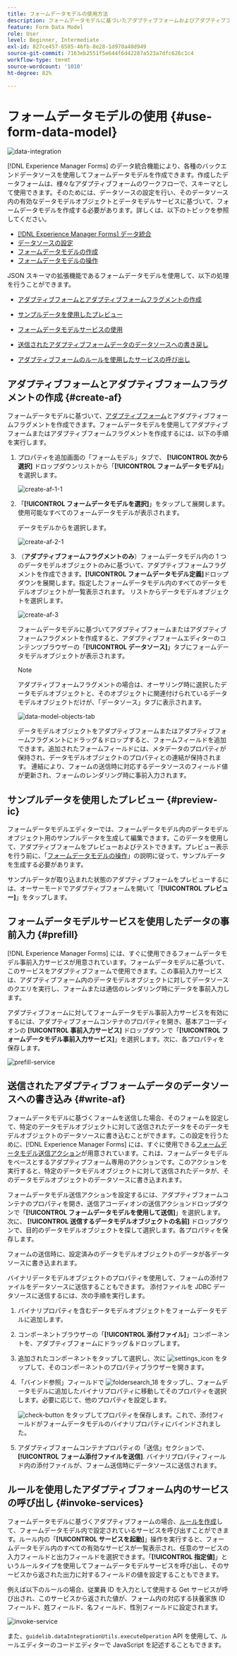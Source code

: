 ```yaml
---
title: フォームデータモデルの使用方法
description: フォームデータモデルに基づいたアダプティブフォームおよびアダプティブフォームフラグメントの作成方法を説明します。フォームデータモデル内のデータモデルオブジェクトのサンプルデータを生成および編集することで、さらに深く掘り下げます。このデータを使用して、アダプティブフォームをプレビューおよびテストできます。
feature: Form Data Model
role: User
level: Beginner, Intermediate
exl-id: 827ce457-6585-46fb-8e28-1d970a40d949
source-git-commit: 7163eb2551f5e644f6d42287a523a7dfc626c1c4
workflow-type: tm+mt
source-wordcount: '1010'
ht-degree: 82%

---
```


# フォームデータモデルの使用 {#use-form-data-model}

![data-integration](do-not-localize/data-integeration.png)

[!DNL Experience Manager Forms] のデータ統合機能により、各種のバックエンドデータソースを使用してフォームデータモデルを作成できます。作成したデータフォームは、様々なアダプティブフォームの<!--and interactive communications-->ワークフローで、スキーマとして使用できます。そのためには、データソースの設定を行い、そのデータソース内の有効なデータモデルオブジェクトとデータモデルサービスに基づいて、フォームデータモデルを作成する必要があります。詳しくは、以下のトピックを参照してください。

* [[!DNL Experience Manager Forms] データ統合](data-integration.md)
* [データソースの設定](configure-data-sources.md)
* [フォームデータモデルの作成](create-form-data-models.md)
* [フォームデータモデルの操作](work-with-form-data-model.md)

JSON スキーマの拡張機能であるフォームデータモデルを使用して、以下の処理を行うことができます。

* [アダプティブフォームとアダプティブフォームフラグメントの作成](#create-af)

   <!--* [Create interactive communications and building blocks like text, list, and condition fragments](#create-ic)-->
* [サンプルデータを使用したプレビュー](#preview-ic)
* [フォームデータモデルサービスの使用](#prefill)
* [送信されたアダプティブフォームデータのデータソースへの書き戻し](#write-af)
* [アダプティブフォームのルールを使用したサービスの呼び出し](#invoke-services)

## アダプティブフォームとアダプティブフォームフラグメントの作成 {#create-af}

フォームデータモデルに基づいて、[アダプティブフォーム](creating-adaptive-form.md)とアダプティブフォームフラグメント<!-- [Adaptive Form Fragments](adaptive-form-fragments.md) -->を作成できます。フォームデータモデルを使用してアダプティブフォームまたはアダプティブフォームフラグメントを作成するには、以下の手順を実行します。

1. プロパティを追加画面の「フォームモデル」タブで、 **[!UICONTROL 次から選択]** ドロップダウンリストから「**[!UICONTROL フォームデータモデル]**」を選択します。

   ![create-af-1-1](assets/create-af-1-1.png)

1. 「**[!UICONTROL フォームデータモデルを選択]**」をタップして展開します。使用可能なすべてのフォームデータモデルが表示されます。

   データモデルからを選択します。

   ![create-af-2-1](assets/create-af-2-1.png)

1. （**アダプティブフォームフラグメントのみ**）フォームデータモデル内の 1 つのデータモデルオブジェクトのみに基づいて、アダプティブフォームフラグメントを作成できます。**[!UICONTROL フォームデータモデル定義]**&#x200B;ドロップダウンを展開します。指定したフォームデータモデル内のすべてのデータモデルオブジェクトが一覧表示されます。 リストからデータモデルオブジェクトを選択します。

   ![create-af-3](assets/create-af-3.png)

   フォームデータモデルに基づいてアダプティブフォームまたはアダプティブフォームフラグメントを作成すると、アダプティブフォームエディターのコンテンツブラウザーの「**[!UICONTROL データソース]**」タブにフォームデータモデルオブジェクトが表示されます。

   >[!NOTE]
   >
   >アダプティブフォームフラグメントの場合は、オーサリング時に選択したデータモデルオブジェクトと、そのオブジェクトに関連付けられているデータモデルオブジェクトだけが、「データソース」タブに表示されます。

   ![data-model-objects-tab](assets/data-model-objects-tab.png)

   データモデルオブジェクトをアダプティブフォームまたはアダプティブフォームフラグメントにドラッグ＆ドロップすると、フォームフィールドを追加できます。追加されたフォームフィールドには、メタデータのプロパティが保持され、データモデルオブジェクトのプロパティとの連結が保持されます。 連結により、フォームの送信時に対応するデータソースのフィールド値が更新され、フォームのレンダリング時に事前入力されます。

<!-- ## Create interactive communications {#create-ic}

You can create an interactive communication based on a Form Data Model that you can use to prefill interactive communication with data from configured data sources. In addition, the building blocks of an interactive communication, such as text, list, and condition document fragments can be based on a form data model.

You can choose a Form Data Model when creating an interactive communication or a document fragment. The following image shows the General tab of the Create Interactive Communication dialog.

![create-ic](assets/create-ic.png)

General tab of Create Interactive Communication dialog

For more information, see:

[Create an interactive communication](create-interactive-communication.md)

[Text in Interactive Communications](texts-interactive-communications.md)

[Conditions in Interactive Communications](conditions-interactive-communications.md)

[List fragments](lists.md) -->

## サンプルデータを使用したプレビュー {#preview-ic}

フォームデータモデルエディターでは、フォームデータモデル内のデータモデルオブジェクト用のサンプルデータを生成して編集できます。このデータを使用して、<!--interactive communications and-->アダプティブフォームをプレビューおよびテストできます。プレビュー表示を行う前に、「[フォームデータモデルの操作](work-with-form-data-model.md#sample)」の説明に従って、サンプルデータを生成する必要があります。

<!--To preview an interactive communication with sample Form Data Model data:

1. On [!DNL  Experience Manager] author instance, navigate to **[!UICONTROL Forms > Forms & Documents]**.
1. Select an interactive communication and tap **[!UICONTROL Preview]** in the toolbar to select **[!UICONTROL Web Channel]**, **[!UICONTROL Print Channel]**, or **[!UICONTROL Both Channels]** to preview the interactive communication.
1. In the Preview [*channel*] dialog, ensure that **[!UICONTROL Test Data of Form Data Model]** is selected and tap **[!UICONTROL Preview]**.

The interactive communication opens with prefilled sample data.

![web-preview](assets/web-preview.png)-->

サンプルデータが取り込まれた状態のアダプティブフォームをプレビューするには、オーサーモードでアダプティブフォームを開いて「**[!UICONTROL プレビュー]**」をタップします。

## フォームデータモデルサービスを使用したデータの事前入力 {#prefill}

[!DNL Experience Manager Forms] には、すぐに使用できるフォームデータモデル事前入力サービスが用意されています。フォームデータモデルに基づいて、このサービスをアダプティブフォーム<!--and interactive communications-->で使用できます。この事前入力サービスは、アダプティブフォーム<!--and interactive communication-->内のデータモデルオブジェクトに対してデータソースのクエリを実行し、フォームまたは通信のレンダリング時にデータを事前入力します。

アダプティブフォームに対してフォームデータモデル事前入力サービスを有効にするには、アダプティブフォームコンテナのプロパティを開き、基本アコーディオンの **[!UICONTROL 事前入力サービス]** ドロップダウンで「**[!UICONTROL フォームデータモデル事前入力サービス]**」を選択します。次に、各プロパティを保存します。

![prefill-service](assets/prefill-service.png)

<!--To configure Form Data Model prefill service in an interactive communication, you can select Form Data Model Prefill Service in the Prefill Service drop-down while creating it or later by modifying the properties.

![edit-ic-props](assets/edit-ic-props.png)

Edit Properties dialog for an interactive communication-->

## 送信されたアダプティブフォームデータのデータソースへの書き込み {#write-af}

フォームデータモデルに基づくフォームを送信した場合、そのフォームを設定して、特定のデータモデルオブジェクトに対して送信されたデータをそのデータモデルオブジェクトのデータソースに書き込むことができます。この設定を行うために、[!DNL Experience Manager Forms] には、すぐに使用できる[フォームデータモデル送信アクション](configuring-submit-actions.md)が用意されています。これは、フォームデータモデルをベースとするアダプティブフォーム専用のアクションです。このアクションを実行すると、特定のデータモデルオブジェクトに対して送信されたデータが、そのデータモデルオブジェクトのデータソースに書き込まれます。

フォームデータモデル送信アクションを設定するには、アダプティブフォームコンテナのプロパティを開き、送信アコーディオンの送信アクションドロップダウンで「**[!UICONTROL フォームデータモデルを使用して送信]**」を選択します。次に、 **[!UICONTROL 送信するデータモデルオブジェクトの名前]** ドロップダウンで、目的のデータモデルオブジェクトを探して選択します。各プロパティを保存します。

フォームの送信時に、設定済みのデータモデルオブジェクトのデータが各データソースに書き込まれます。

<!--![data-submission](assets/data-submission.png)-->

バイナリデータモデルオブジェクトのプロパティを使用して、フォームの添付ファイルをデータソースに送信することもできます。 添付ファイルを JDBC データソースに送信するには、次の手順を実行します。

1. バイナリプロパティを含むデータモデルオブジェクトをフォームデータモデルに追加します。
1. コンポーネントブラウザーの「**[!UICONTROL 添付ファイル]**」コンポーネントを、アダプティブフォームにドラッグ＆ドロップします。
1. 追加されたコンポーネントをタップして選択し、次に ![settings_icon](assets/configure-icon.svg) をタップして、そのコンポーネントのプロパティブラウザーを開きます。
1. 「バインド参照」フィールドで ![foldersearch_18](assets/folder-search-icon.svg) をタップし、フォームデータモデルに追加したバイナリプロパティに移動してそのプロパティを選択します。必要に応じて、他のプロパティを設定します。

   ![check-button](assets/save_icon.svg) をタップしてプロパティを保存します。これで、添付フィールドがフォームデータモデルのバイナリプロパティにバインドされました。

1. アダプティブフォームコンテナプロパティの「送信」セクションで、 **[!UICONTROL フォーム添付ファイルを送信]**. バイナリプロパティフィールド内の添付ファイルが、フォーム送信時にデータソースに送信されます。

## ルールを使用したアダプティブフォーム内のサービスの呼び出し {#invoke-services}

フォームデータモデルに基づくアダプティブフォームの場合、[ルールを作成](rule-editor.md)して、フォームデータモデル内で設定されているサービスを呼び出すことができます。ルール内の「**[!UICONTROL サービスを起動]**」操作を実行すると、フォームデータモデル内のすべての有効なサービスが一覧表示され、任意のサービスの入力フィールドと出力フィールドを選択できます。「**[!UICONTROL 指定値]**」というルールタイプを使用してフォームデータモデルサービスを呼び出し、そのサービスから返された出力に対するフィールドの値を設定することもできます。

例えば以下のルールの場合、従業員 ID を入力として使用する Get サービスが呼び出され、このサービスから返された値が、フォーム内の対応する扶養家族 ID フィールド、姓フィールド、名フィールド、性別フィールドに設定されます。

![invoke-service](assets/invoke-service.png)

また、`guidelib.dataIntegrationUtils.executeOperation` API を使用して、ルールエディターのコードエディターで JavaScript を記述することもできます。<!-- For API details, see [API to invoke Form Data Model service](invoke-form-data-model-services.md).-->
